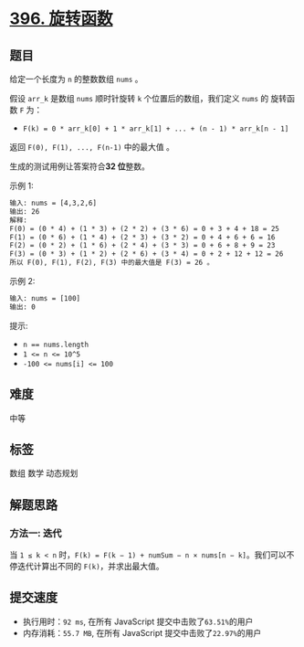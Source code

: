 # [396. 旋转函数](https://leetcode-cn.com/problems/rotate-function/)

## 题目

给定一个长度为 `n` 的整数数组 `nums` 。

假设 `arr_k` 是数组 `nums` 顺时针旋转 `k` 个位置后的数组，我们定义 `nums` 的 旋转函数 `F` 为：

- `F(k) = 0 * arr_k[0] + 1 * arr_k[1] + ... + (n - 1) * arr_k[n - 1]`

返回 `F(0), F(1), ..., F(n-1)` 中的最大值 。

生成的测试用例让答案符合**32 位**整数。

示例 1:

```txt
输入: nums = [4,3,2,6]
输出: 26
解释:
F(0) = (0 * 4) + (1 * 3) + (2 * 2) + (3 * 6) = 0 + 3 + 4 + 18 = 25
F(1) = (0 * 6) + (1 * 4) + (2 * 3) + (3 * 2) = 0 + 4 + 6 + 6 = 16
F(2) = (0 * 2) + (1 * 6) + (2 * 4) + (3 * 3) = 0 + 6 + 8 + 9 = 23
F(3) = (0 * 3) + (1 * 2) + (2 * 6) + (3 * 4) = 0 + 2 + 12 + 12 = 26
所以 F(0), F(1), F(2), F(3) 中的最大值是 F(3) = 26 。
```

示例 2:

```txt
输入: nums = [100]
输出: 0
```

提示:

- `n == nums.length`
- `1 <= n <= 10^5`
- `-100 <= nums[i] <= 100`

## 难度

中等

## 标签

数组 数学 动态规划

## 解题思路

### 方法一: 迭代

当 `1 ≤ k < n` 时，`F(k) = F(k − 1) + numSum − n × nums[n − k]`。我们可以不停迭代计算出不同的 `F(k)`，并求出最大值。

## 提交速度

- 执行用时：`92 ms`, 在所有 JavaScript 提交中击败了`63.51%`的用户
- 内存消耗：`55.7 MB`, 在所有 JavaScript 提交中击败了`22.97%`的用户
